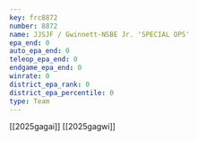 ```yaml
---
key: frc8872
number: 8872
name: JJSJF / Gwinnett-NSBE Jr. 'SPECIAL OPS'
epa_end: 0
auto_epa_end: 0
teleop_epa_end: 0
endgame_epa_end: 0
winrate: 0
district_epa_rank: 0
district_epa_percentile: 0
type: Team
---
```

[[2025gagai]]
[[2025gagwi]]

